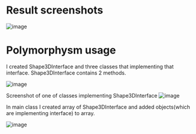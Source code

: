 # Result screenshots
![image](https://github.com/user-attachments/assets/87866ea5-d4f9-4b68-9014-e78a15d19d98)
# Polymorphysm usage
I created Shape3DInterface and three classes that implementing that interface. Shape3DInterface contains 2 methods.

![image](https://github.com/user-attachments/assets/9381a727-b3e7-43f0-b712-bebf68a627aa)

Screenshot of one of classes implementing Shape3DInterface
![image](https://github.com/user-attachments/assets/31f515db-4244-4df1-ba5f-6ca8b33386e8)

In main class I created array of Shape3DInterface and added objects(which are implementing interface) to array.

![image](https://github.com/user-attachments/assets/97e575c0-ab47-49ac-8504-51143c39435c)


